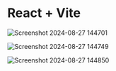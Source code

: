 # React + Vite

![Screenshot 2024-08-27 144701](https://github.com/user-attachments/assets/3b03b184-9651-43a2-8970-dfc298baa162)

![Screenshot 2024-08-27 144749](https://github.com/user-attachments/assets/d6356f4b-4ae5-47dd-9da2-6b289460d355)

![Screenshot 2024-08-27 144850](https://github.com/user-attachments/assets/3299b29b-9885-44b0-8c0d-154513481bef)
